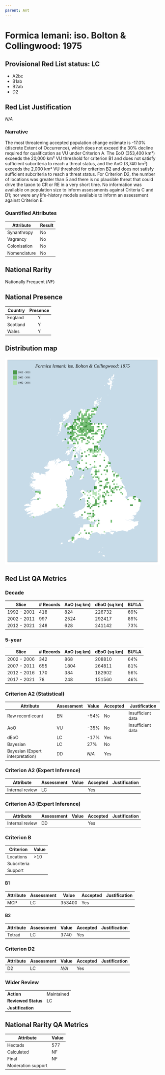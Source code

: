 ```yaml
---
parent: Ant
---
```


# Formica lemani: iso. Bolton & Collingwood: 1975

## Provisional Red List status: LC
- A2bc
- B1ab
- B2ab
- D2

## Red List Justification
*N/A*

### Narrative


The most threatening accepted population change estimate is -17.0% (discrete Extent of Occurrence), which does not exceed the 30% decline required for qualification as VU under Criterion A. The EoO (353,400 km²) exceeds the 20,000 km² VU threshold for criterion B1 and does not satisfy sufficient subcriteria to reach a threat status, and the AoO (3,740 km²) exceeds the 2,000 km² VU threshold for criterion B2 and does not satisfy sufficient subcriteria to reach a threat status. For Criterion D2, the number of locations was greater than 5 and there is no plausible threat that could drive the taxon to CR or RE in a very short time. No information was available on population size to inform assessments against Criteria C and D1; nor were any life-history models available to inform an assessment against Criterion E.

### Quantified Attributes
|Attribute|Result|
|---|---|
|Synanthropy|No|
|Vagrancy|No|
|Colonisation|No|
|Nomenclature|No|


## National Rarity
Nationally Frequent (*NF*)

## National Presence
|Country|Presence
|---|:-:|
|England|Y|
|Scotland|Y|
|Wales|Y|


## Distribution map
![](../map/478.svg)

## Red List QA Metrics
### Decade
| Slice | # Records | AoO (sq km) | dEoO (sq km) |BU%A |
|---|---|---|---|---|
|1992 - 2001|418|824|226732|69%|
|2002 - 2011|997|2524|292417|89%|
|2012 - 2021|248|628|241142|73%|

### 5-year
| Slice | # Records | AoO (sq km) | dEoO (sq km) |BU%A |
|---|---|---|---|---|
|2002 - 2006|342|868|208810|64%|
|2007 - 2011|655|1804|264811|81%|
|2012 - 2016|170|384|182902|56%|
|2017 - 2021|78|248|151560|46%|

### Criterion A2 (Statistical)
|Attribute|Assessment|Value|Accepted|Justification
|---|---|---|---|---|
|Raw record count|EN|-54%|No|Insufficient data|
|AoO|VU|-35%|No|Insufficient data|
|dEoO|LC|-17%|Yes||
|Bayesian|LC|27%|No||
|Bayesian (Expert interpretation)|DD|*N/A*|Yes||

### Criterion A2 (Expert Inference)
|Attribute|Assessment|Value|Accepted|Justification
|---|---|---|---|---|
|Internal review|LC||Yes||

### Criterion A3 (Expert Inference)
|Attribute|Assessment|Value|Accepted|Justification
|---|---|---|---|---|
|Internal review|DD||Yes||

### Criterion B
|Criterion| Value|
|---|---|
|Locations|>10|
|Subcriteria||
|Support||

#### B1
|Attribute|Assessment|Value|Accepted|Justification
|---|---|---|---|---|
|MCP|LC|353400|Yes||

#### B2
|Attribute|Assessment|Value|Accepted|Justification
|---|---|---|---|---|
|Tetrad|LC|3740|Yes||

### Criterion D2
|Attribute|Assessment|Value|Accepted|Justification
|---|---|---|---|---|
|D2|LC|*N/A*|Yes||

### Wider Review
|  |  |
|---|---|
|**Action**|Maintained|
|**Reviewed Status**|LC|
|**Justification**||

## National Rarity QA Metrics
|Attribute|Value|
|---|---|
|Hectads|577|
|Calculated|NF|
|Final|NF|
|Moderation support||

